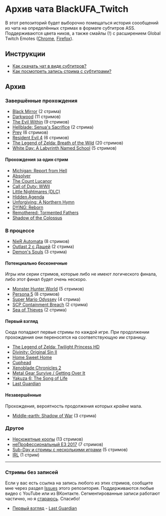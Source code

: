 # Архив чата BlackUFA_Twitch

В этот репозиторий будет выборочно помещаться история соообщений из чата на
определённых стримах в формате субтитров ASS. Поддерживаются цвета ников, а
также смайлы (!) с расширением Global Twitch Emotes
([Chrome](https://chrome.google.com/webstore/detail/global-twitch-emotes/pgniedifoejifjkndekolimjeclnokkb),
[Firefox](https://addons.mozilla.org/en-US/firefox/addon/globaltwitchemotes/)).

## Инструкции

* [Как скачать чат в виде субтитров?](tutorials/subtitles.md)
* [Как посмотреть запись стрима с субтитрами?](tutorials/watch-online.md)

## Архив

### Завершённые прохождения

* [Black Mirror](links/black-mirror.md) (2 стрима)
* [Darkwood](links/darkwood.md) (11 стримов)
* [The Evil Within](links/evil_within.md) (9 стримов)
* [Hellblade: Senua's Sacrifice](links/hellblade.md) (2 стрима)
* [Prey](links/prey.md) (6 стримов)
* [Resident Evil 4](links/re4.md) (6 стримов)
* [The Legend of Zelda: Breath of the Wild](links/tloz_botw.md) (20 стримов)
* [White Day: A Labyrinth Named School](links/white_day.md) (5 стримов)

#### Прохождения за один стрим

* [Michigan: Report from Hell](links/single.md#152253862)
* [Absolver](links/single.md#174225353)
* [The Count Lucanor](links/single.md#184468298)
* [Call of Duty: WWII](links/single.md#187291538)
* [Little Nightmares (DLC)](links/single.md#200401270)
* [Hidden Agenda](links/single.md#202329656)
* [Unforgiving: A Northern Hymn](links/single.md#204996737)
* [DYING: Reborn](links/single.md#219166190)
* [Remothered: Tormented Fathers](links/single.md#224600319)
* [Shadow of the Colossus](links/single.md#226597573)

### В процессе

* [NieR Automata](links/nier-automata.md) (8 стримов)
* [Outlast 2 с Дашей](links/outlast_2_dw.md) (2 стрима)
* [Demon's Souls](links/demons-souls.md) (3 стрима)

#### Потенциально бесконечные

Игры или серии стримов, которые либо не имеют логического финала, либо этот финал будет _очень_ нескоро.
* [Monster Hunter World](links/monster-hunter-world.md) (5 стримов)
* [Persona 5](links/persona_5.md) (8 стримов)
* [Super Mario Odyssey](links/super-mario-odyssey.md) (4 стрима)
* [SCP Containment Breach](links/scp-cb.md) (2 стрима)
* [Sea of Thieves](links/sea-of-thieves.md) (2 стрима)

#### Первый взгляд

Сюда попадают первые стримы по каждой игре. При продолжении прохождения они переносятся на соответствующую им страницу.
* [The Legend of Zelda: Twilight Princess HD](links/first.md#163612448)
* [Divinity: Original Sin II](links/first.md#175198877)
* [Home Sweet Home](links/first.md#178108639)
* [Cuphead](links/first.md#178361269)
* [Xenoblade Chronicles 2](links/first.md#206933269)
* [Metal Gear Survive / Getting Over It](links/first.md#219819121)
* [Yakuza 6: The Song of Life](links/first.md#226000025)
* [Last Guardian](links/first.md#227626210)

#### Незавершённые

Прохождения, вероятность продолжения которых _крайне_ мала.
* [Middle-earth: Shadow of War](links/middle_earth.md) (3 стрима)

### Другое

* [Несюжетные коопы](links/co-op.md) (13 стримов)
* [неПрофессиональный E3 2017](links/e3_2017.md) (7 стримов)
* [Sub-Day и стримы с несколькими играми](links/subday.md) (5 стримов)
* [IRL](links/events.md) (1 стрим)


----

### Стримы без записей

Если у вас есть ссылка на запись любого из этих стримов, сообщите мне через раздел
[Issues](https://github.com/TheDrHax/BlackSilverUfa/issues/) этого репозитория.
Поддерживаются любые видео с YouTube или из ВКонтакте. Сегментированные записи
работают частично, но я [стараюсь](https://github.com/TheDrHax/BlackSilverUfa/issues/5).
Спасибо!

* [Первый взгляд](links/first.md) - [Last Guardian](links/first.md#227626210)